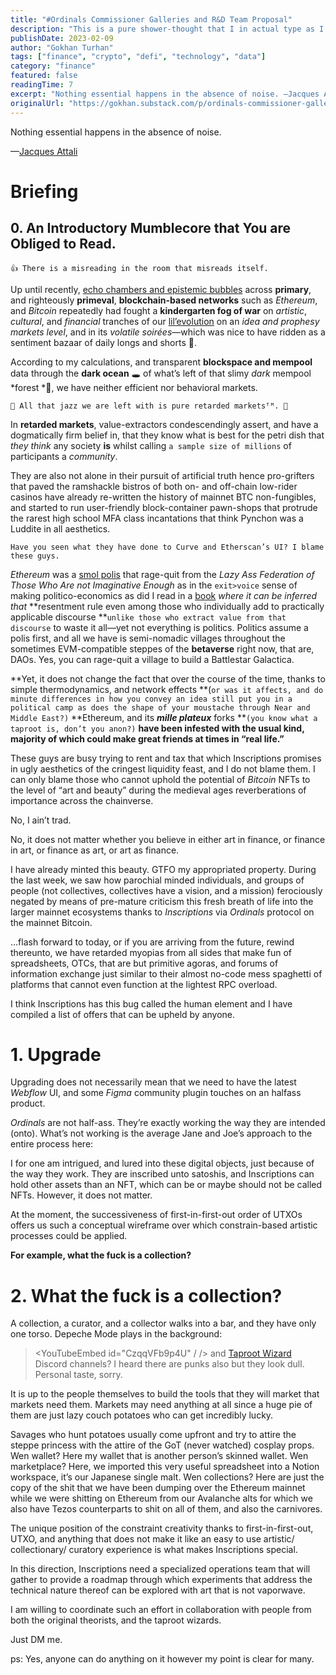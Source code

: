 ```yaml
---
title: "#Ordinals Commissioner Galleries and R&D Team Proposal"
description: "This is a pure shower-thought that I in actual type as I am kind of having chills because of the harsh Winter wind outside next to a window in my living-room whilst having a good mornt coffee."
publishDate: 2023-02-09
author: "Gokhan Turhan"
tags: ["finance", "crypto", "defi", "technology", "data"]
category: "finance"
featured: false
readingTime: 7
excerpt: "Nothing essential happens in the absence of noise. —Jacques Attali Briefing 0. An Introductory Mumblecore that You are Obliged to Read. 👍..."
originalUrl: "https://gokhan.substack.com/p/ordinals-commissioner-galleries-and-rd-team-proposal"
---
```


Nothing essential happens in the absence of noise.

—[Jacques Attali](https://www.upress.umn.edu/book-division/books/noise)

# Briefing

## 0. An Introductory Mumblecore that You are Obliged to Read.

`👍 There is a misreading in the room that misreads itself.`

Up until recently, [echo chambers and epistemic bubbles](https://www.cambridge.org/core/journals/episteme/article/abs/echo-chambers-and-epistemic-bubbles/5D4AC3A808C538E17C50A7C09EC706F0) across **primary**, and righteously **primeval**, **blockchain-based networks** such as *Ethereum*, and *Bitcoin* repeatedly had fought a **kindergarten fog of war** on *artistic*, *cultural*, and *financial* tranches of our [lil’evolution](https://scholar.google.com.tr/citations?view_op=view_citation&hl=tr&user=ln3SfRcAAAAJ&citation_for_view=ln3SfRcAAAAJ:u5HHmVD_uO8C) on an *idea and prophesy markets* *level*, and in its *volatile soirées*—which was nice to have ridden as a sentiment bazaar of daily longs and shorts 🧸.

According to my calculations, and transparent **blockspace and mempool** data through the **dark ocean** 🕳️ of what’s left of that slimy *dark* mempool *forest *🖤, we have neither efficient nor behavioral markets.

`🫠 All that jazz we are left with is pure retarded marketsᵀᴹ. 🫠`

In **retarded markets**, value-extractors condescendingly assert, and have a dogmatically firm belief in, that they know what is best for the petri dish that *they think* any society **is** whilst calling `a sample size of millions` of participants a *community*.

They are also not alone in their pursuit of artificial truth hence pro-grifters that paved the ramshackle bistros of both on- and off-chain low-rider casinos have already re-written the history of mainnet BTC non-fungibles, and started to run user-friendly block-container pawn-shops that protrude the rarest high school MFA class incantations that think Pynchon was a Luddite in all aesthetics.

`Have you seen what they have done to Curve and Etherscan’s UI? I blame these guys.`

*Ethereum* was a [smol polis](https://plato.stanford.edu/entries/aristotle-politics/) that rage-quit from the *Lazy Ass Federation of Those Who Are not Imaginative Enough* as in the `exit>voice` sense of making politico-economics as did I read in a [book](https://books.google.com.tr/books/about/The_Infinite_Machine.html?id=raysDwAAQBAJ&source=kp_book_description&redir_esc=y) *where it can be inferred that* **resentment rule even among those who individually add to practically applicable discourse **`unlike those who extract value from that discourse` to waste it all—yet not everything is politics. Politics assume a polis first, and all we have is semi-nomadic villages throughout the sometimes EVM-compatible steppes of the **betaverse** right now, that are, DAOs. Yes, you can rage-quit a village to build a Battlestar Galactica.

**Yet, it does not change the fact that over the course of the time, thanks to simple thermodynamics, and network effects **(`or was it affects, and do minute differences in how you convey an idea still put you in a political camp as does the shape of your moustache through Near and Middle East?)` **Ethereum, and its *****mille plateux***** forks **`(you know what a taproot is, don’t you anon?)` **have been infested with the usual kind, majority of which could make great friends at times in “real life.”**

These guys are busy trying to rent and tax that which Inscriptions promises in ugly aesthetics of the cringest liquidity feast, and I do not blame them. I can only blame those who cannot uphold the potential of *Bitcoin* NFTs to the level of “art and beauty” during the medieval ages reverberations of importance across the chainverse.

No, I ain’t trad.

No, it does not matter whether you believe in either art in finance, or finance in art, or finance as art, or art as finance.

I have already minted this beauty. GTFO my appropriated property. During the last week, we saw how parochial minded individuals, and groups of people (not collectives, collectives have a vision, and a mission) ferociously negated by means of pre-mature criticism this fresh breath of life into the larger mainnet ecosystems thanks to *Inscriptions* via *Ordinals* protocol on the mainnet Bitcoin.

…flash forward to today, or if you are arriving from the future, rewind thereunto, we have retarded myopias from all sides that make fun of spreadsheets, OTCs, that are but primitive agoras, and forums of information exchange just similar to their almost no-code mess spaghetti of platforms that cannot even function at the lightest RPC overload.

I think Inscriptions has this bug called the human element and I have compiled a list of offers that can be upheld by anyone.

# 1. Upgrade

Upgrading does not necessarily mean that we need to have the latest *Webflow* UI, and some *Figma* community plugin touches on an halfass product.

*Ordinals* are not half-ass. They’re exactly working the way they are intended (onto). What’s not working is the average Jane and Joe’s approach to the entire process here:

I for one am intrigued, and lured into these digital objects, just because of the way they work. They are inscribed unto satoshis, and Inscriptions can hold other assets than an NFT, which can be or maybe should not be called NFTs. However, it does not matter.

At the moment, the successiveness of first-in-first-out order of UTXOs offers us such a conceptual wireframe over which constrain-based artistic processes could be applied.

**For example, what the fuck is a collection?**

# 2. What the fuck is a collection?

A collection, a curator, and a collector walks into a bar, and they have only one torso. Depeche Mode plays in the background:

>
> <YouTubeEmbed id="CzqqVFb9p4U" / /> and [Taproot Wizard](https://discord.gg/taprootwizards) Discord channels? I heard there are punks also but they look dull. Personal taste, sorry.

It is up to the people themselves to build the tools that they will market that markets need them. Markets may need anything at all since a huge pie of them are just lazy couch potatoes who can get incredibly lucky.

Savages who hunt potatoes usually come upfront and try to attire the steppe princess with the attire of the GoT (never watched) cosplay props. Wen wallet? Here my wallet that is another person’s skinned wallet. Wen marketplace? Here, we imported this very useful spreadsheet into a Notion workspace, it’s our Japanese single malt. Wen collections? Here are just the copy of the shit that we have been dumping over the Ethereum mainnet while we were shitting on Ethereum from our Avalanche alts for which we also have Tezos counterparts to shit on all of them, and also the carnivores.

The unique position of the constraint creativity thanks to first-in-first-out, UTXO, and anything that does not make it like an easy to use artistic/ collectionary/ curatory experience is what makes Inscriptions special.

In this direction, Inscriptions need a specialized operations team that will gather to provide a roadmap through which experiments that address the technical nature thereof can be explored with art that is not vaporwave.

I am willing to coordinate such an effort in collaboration with people from both the original theorists, and the taproot wizards.

Just DM me.

ps: Yes, anyone can do anything on it however my point is clear for many.
